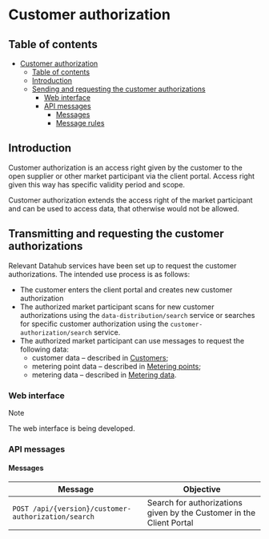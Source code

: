 # Customer authorization

## Table of contents

- [Customer authorization](#customer-authorization)
  - [Table of contents](#table-of-contents)
  - [Introduction](#introduction)
  - [Sending and requesting the customer authorizations](#sending-and-requesting-the-customer-authorizations)
    - [Web interface](#web-interface)
    - [API messages](#api-messages)
      - [Messages](#messages)
      - [Message rules](#message-rules)

## Introduction

Customer authorization is an access right given by the customer to the open supplier or other market participant via the client portal. Access right given this way has specific validity period and scope.

Customer authorization extends the access right of the market participant and can be used to access data, that otherwise would not be allowed.

## Transmitting and requesting the customer authorizations

Relevant Datahub services have been set up to request the customer authorizations. The intended use process is as follows:

- The customer enters the client portal and creates new customer authorization
- The authorized market participant scans for new customer authorizations using the `data-distribution/search` service or searches for specific customer authorization using the `customer-authorization/search` service.
- The authorized market participant can use messages to request the following data:
  - customer data – described in [Customers](04-customer-eic.md);
  - metering point data – described in [Metering points](05-metering-point.md);
  - metering data – described in [Metering data](12-metering-data.md).

### Web interface

> [!NOTE]
> The web interface is being developed.

### API messages

#### Messages

| Message                                             | Objective                                                            |
|-----------------------------------------------------|----------------------------------------------------------------------|
| `POST /api/{version}/customer-authorization/search` | Search for authorizations given by the Customer in the Client Portal |
